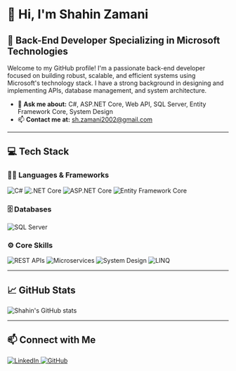 # 👋 Hi, I'm Shahin Zamani

## 🚀 Back-End Developer Specializing in Microsoft Technologies

Welcome to my GitHub profile! I'm a passionate back-end developer focused on building robust, scalable, and efficient systems using Microsoft's technology stack. I have a strong background in designing and implementing APIs, database management, and system architecture.

- 💬 **Ask me about:** C#, ASP.NET Core, Web API, SQL Server, Entity Framework Core, System Design  
- 📫 **Contact me at:** [sh.zamani2002@gmail.com](mailto:sh.zamani2002@gmail.com)  

---

## 💻 Tech Stack

### 🧑‍💻 **Languages & Frameworks**
<p align="left">
  <img src="https://img.shields.io/badge/C%23-239120?style=for-the-badge&logo=c-sharp&logoColor=white" alt="C#"/>
  <img src="https://img.shields.io/badge/.NET%20Core-512BD4?style=for-the-badge&logo=dotnet&logoColor=white" alt=".NET Core"/>
  <img src="https://img.shields.io/badge/ASP.NET%20Core-512BD4?style=for-the-badge&logo=dotnet&logoColor=white" alt="ASP.NET Core"/>
  <img src="https://img.shields.io/badge/Entity%20Framework%20Core-512BD4?style=for-the-badge&logo=dotnet&logoColor=white" alt="Entity Framework Core"/>
</p>

### 🗄️ **Databases**
<p align="left">
  <img src="https://img.shields.io/badge/SQL%20Server-CC2927?style=for-the-badge&logo=microsoft-sql-server&logoColor=white" alt="SQL Server"/>
</p>

### ⚙️ **Core Skills**
<p align="left">
  <img src="https://img.shields.io/badge/REST%20APIs-FF6F00?style=for-the-badge&logo=api&logoColor=white" alt="REST APIs"/>
  <img src="https://img.shields.io/badge/Microservices-FF6F00?style=for-the-badge&logo=microgen&logoColor=white" alt="Microservices"/>
  <img src="https://img.shields.io/badge/System%20Design-00599C?style=for-the-badge&logo=architect&logoColor=white" alt="System Design"/>
  <img src="https://img.shields.io/badge/LINQ-512BD4?style=for-the-badge&logo=dotnet&logoColor=white" alt="LINQ"/>
</p>

---

## 📈 GitHub Stats

![Shahin's GitHub stats](https://github-readme-stats.vercel.app/api?username=ZamaniShahin&show_icons=true&theme=radical)

---

## 📫 Connect with Me

<p align="left">
  <a href="https://www.linkedin.com/in/zamani-shahin/">
    <img src="https://img.shields.io/badge/LinkedIn-0A66C2?style=for-the-badge&logo=linkedin&logoColor=white" alt="LinkedIn"/>
  </a>
  <a href="https://github.com/ZamaniShahin">
    <img src="https://img.shields.io/badge/GitHub-181717?style=for-the-badge&logo=github&logoColor=white" alt="GitHub"/>
  </a>
</p>
